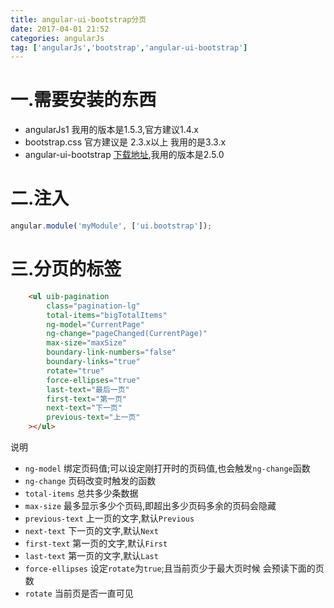 ```yaml
---
title: angular-ui-bootstrap分页
date: 2017-04-01 21:52
categories: angularJs
tag: ['angularJs','bootstrap','angular-ui-bootstrap']
---
```

# 一.需要安装的东西
- angularJs1  我用的版本是1.5.3,官方建议1.4.x
- bootstrap.css  官方建议是 2.3.x以上 我用的是3.3.x
- angular-ui-bootstrap [下载地址]("https://angular-ui.github.io/bootstrap/"),我用的版本是2.5.0
# 二.注入
```javascript
angular.module('myModule', ['ui.bootstrap']);
```
# 三.分页的标签
```html
    <ul uib-pagination
        class="pagination-lg"
        total-items="bigTotalItems"
        ng-model="CurrentPage"
        ng-change="pageChanged(CurrentPage)"
        max-size="maxSize"
        boundary-link-numbers="false"
        boundary-links="true"
        rotate="true"
        force-ellipses="true"
        last-text="最后一页"
        first-text="第一页"
        next-text="下一页"
        previous-text="上一页"
    ></ul>
```
说明
- `ng-model` 绑定页码值;可以设定刚打开时的页码值,也会触发`ng-change`函数
- `ng-change` 页码改变时触发的函数
- `total-items` 总共多少条数据
- `max-size`  最多显示多少个页码,即超出多少页码多余的页码会隐藏
- `previous-text` 上一页的文字,默认`Previous`
- `next-text` 下一页的文字,默认`Next`
- `first-text` 第一页的文字,默认`First`
- `last-text` 第一页的文字,默认`Last`
- `force-ellipses` 设定`rotate`为`true`;且当前页少于最大页时候 会预读下面的页数
- `rotate`  当前页是否一直可见